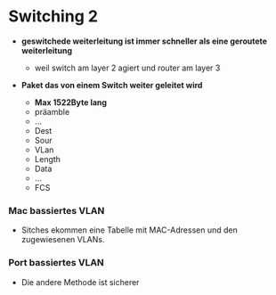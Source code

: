 # Switching 2

- **geswitchede weiterleitung ist immer schneller als eine geroutete weiterleitung**
  - weil switch am layer 2 agiert und router am layer 3

- **Paket das von einem Switch weiter geleitet wird**
  - **Max 1522Byte lang**
  - präamble
  - ...
  - Dest
  - Sour
  - VLan
  - Length
  - Data
  - ...
  - FCS
  
### Mac bassiertes VLAN
  
  - Sitches ekommen eine Tabelle mit MAC-Adressen und den zugewiesenen VLANs.

### Port bassiertes VLAN

- Die andere Methode ist sicherer

